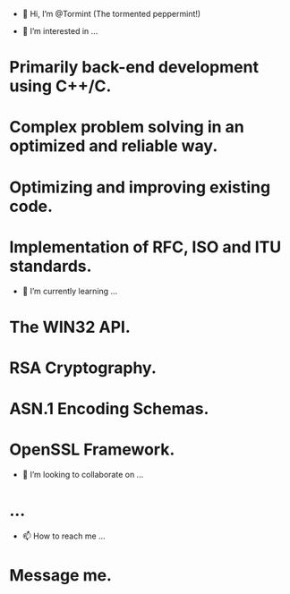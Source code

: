 - 👋 Hi, I’m @Tormint (The tormented peppermint!)

- 👀 I’m interested in ...

# Primarily back-end development using C++/C.
# Complex problem solving in an optimized and reliable way.
# Optimizing and improving existing code.
# Implementation of RFC, ISO and ITU standards.

- 🌱 I’m currently learning ...

# The WIN32 API.
# RSA Cryptography.
# ASN.1 Encoding Schemas.
# OpenSSL Framework.

- 💞️ I’m looking to collaborate on ...

# ...

- 📫 How to reach me ...

# Message me.

<!---
Tormint/Tormint is a ✨ special ✨ repository because its `README.md` (this file) appears on your GitHub profile.
You can click the Preview link to take a look at your changes.
--->
